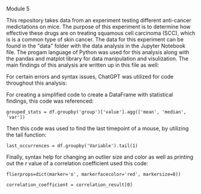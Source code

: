 Module 5

This repository takes data from an experiment testing different anti-cancer medictations on mice. The purpose of this experiment is to determine how effective these drugs are on treating squamous cell carcinoma (SCC), which is is a common type of skin cancer. The data for this experiment can be found in the "data" folder with the data analysis in the Jupyter Notebook file. The progam language of Python was used for this analysis along with the pandas and matplot library for data manipulation and visulization. The main findings of this analysis are written up in this file as well:


For certain errors and syntax issues, ChatGPT was utilized for code throughout this analysis:

For creating a simplified code to create a DataFrame with statistical findings, this code was referenced:

    grouped_stats = df.groupby('group')['value'].agg(['mean', 'median', 'var'])

Then this code was used to find the last timepoint of a mouse, by utilizing the tail function:

    last_occurrences = df.groupby('Variable').tail(1)


Finally, syntax help for changing an outlier size and color as well as printing out the r value of a correlation coefficient used this code:

    flierprops=dict(marker='o', markerfacecolor='red', markersize=8))
    
    correlation_coefficient = correlation_result[0]
